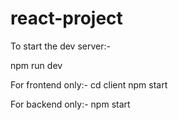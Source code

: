 # react-project
To start the dev server:-

npm run dev

For frontend only:-
cd client 
npm start

For backend only:-
npm start
